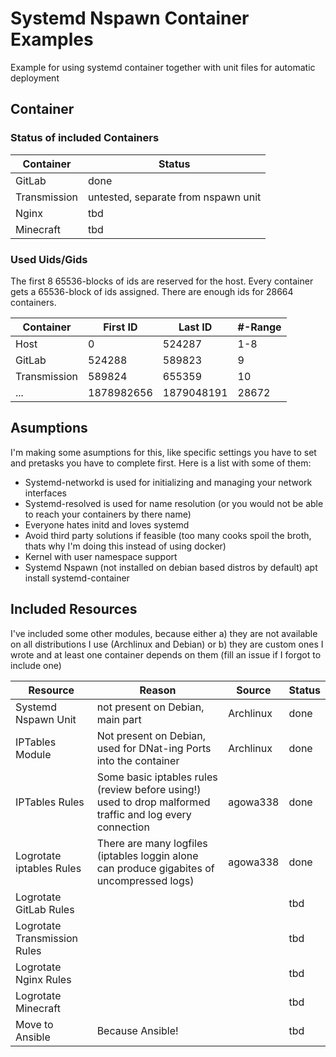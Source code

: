 # Systemd Nspawn Container Examples
Example for using systemd container together with unit files for automatic deployment

## Container
### Status of included Containers
|Container|Status|
|-----|-----|
|GitLab|done|
|Transmission|untested, separate from nspawn unit|
|Nginx|tbd|
|Minecraft|tbd|

### Used Uids/Gids
The first 8 65536-blocks of ids are reserved for the host.
Every container gets a 65536-block of ids assigned.
There are enough ids for 28664 containers.

|Container|First ID|Last ID|#-Range|
|-----|-----|-----|-----|
|Host|0|524287|1-8|
|GitLab|524288|589823|9|
|Transmission|589824|655359|10|
|...|1878982656|1879048191|28672|

## Asumptions
I'm making some asumptions for this, like specific settings you have to set and pretasks you have to complete first.
Here is a list with some of them:
 - Systemd-networkd is used for initializing and managing your network interfaces
 - Systemd-resolved is used for name resolution (or you would not be able to reach your containers by there name)
 - Everyone hates initd and loves systemd
 - Avoid third party solutions if feasible (too many cooks spoil the broth, thats why I'm doing this instead of using docker)
 - Kernel with user namespace support
 - Systemd Nspawn (not installed on debian based distros by default) apt install systemd-container

## Included Resources
I've included some other modules, because either
a) they are not available on all distributions I use (Archlinux and Debian)
or
b) they are custom ones I wrote and at least one container depends on them (fill an issue if I forgot to include one)

|Resource|Reason|Source|Status|
|-----|-----|-----|-----|
|Systemd Nspawn Unit|not present on Debian, main part|Archlinux|done|
|IPTables Module|Not present on Debian, used for DNat-ing Ports into the container|Archlinux|done|
|IPTables Rules|Some basic iptables rules (review before using!) used to drop malformed traffic and log every connection|agowa338|done|
|Logrotate iptables Rules|There are many logfiles (iptables loggin alone can produce gigabites of uncompressed logs)|agowa338|done|
|Logrotate GitLab Rules|||tbd|
|Logrotate Transmission Rules|||tbd|
|Logrotate Nginx Rules|||tbd|
|Logrotate Minecraft|||tbd|
|Move to Ansible|Because Ansible!||tbd|
